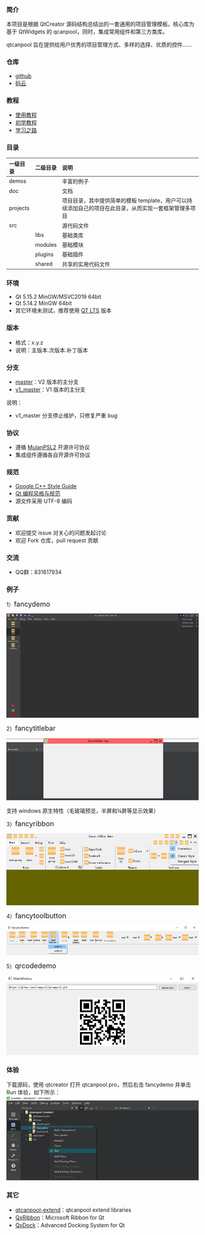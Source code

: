 
### 简介
本项目是根据 QtCreator 源码结构总结出的一套通用的项目管理模板。核心库为基于 QtWidgets 的 qcanpool，同时，集成常用组件和第三方类库。

qtcanpool 旨在提供给用户优秀的项目管理方式、多样的选择、优质的控件……

### 仓库
- [github](https://github.com/canpool/qtcanpool)
- [码云](https://gitee.com/icanpool/qtcanpool)

### 教程
- [使用教程](https://blog.csdn.net/canpool/category_10631139.html)
- [初学教程](https://blog.csdn.net/liang19890820/article/details/50277095)
- [学习之路](https://www.devbean.net/category/qt-study-road-2/)

### 目录
|一级目录|二级目录|说明|
|:------|:------|:------|
|demos||丰富的例子|
|doc||文档|
|projects||项目目录，其中提供简单的模板 template，用户可以持续添加自己的项目在此目录，从而实现一套框架管理多项目
|src||源代码文件
||libs|基础类库
||modules|基础模块
||plugins|基础插件
||shared|共享的实用代码文件

### 环境
- Qt 5.15.2 MinGW/MSVC2019 64bit
- Qt 5.14.2 MinGW 64bit
- 其它环境未测试，推荐使用 [QT LTS](https://download.qt.io/official_releases/qt/) 版本

### 版本
- 格式：x.y.z
- 说明：主版本.次版本.补丁版本

### 分支
- [master](https://gitee.com/icanpool/qtcanpool/tree/master/)：V2 版本的主分支
- [v1_master](https://gitee.com/icanpool/qtcanpool/tree/v1_master/)：V1 版本的主分支

说明：
- v1_master 分支停止维护，只修复严重 bug

### 协议
* 遵循 [MulanPSL2](./LICENSE) 开源许可协议
* 集成组件遵循各自开源许可协议

### 规范
* [Google C++ Style Guide](http://google.github.io/styleguide/cppguide.html)
* [Qt 编程风格与规范](https://blog.csdn.net/qq_35488967/article/details/70055490)
* 源文件采用 UTF-8 编码

### 贡献
* 欢迎提交 issue 对关心的问题发起讨论
* 欢迎 Fork 仓库，pull request 贡献

### 交流
* QQ群：831617934

### 例子
1）<font size=4>fancydemo</font>

![qcanpool](./doc/pics/fancydemo.png)

2）<font size=4>fancytitlebar</font>

![fancytitlebar](./doc/pics/fancytitlebar.png)

支持 windows 原生特性（毛玻璃预览，半屏和¼屏等显示效果）

3）<font size=4>fancyribbon</font>

![fancyribbon](./doc/pics/fancyribbon.png)

4）<font size=4>fancytoolbutton</font>

![fancyribbon](./doc/pics/fancytoolbutton.png)

5）<font size=4>qrcodedemo</font>

![qrcodedemo](./doc/pics/qrcodedemo.png#pic_center)

### 体验
下载源码，使用 qtcreator 打开 qtcanpool.pro，然后右击 fancydemo 并单击 Run 体验，如下所示：
![run](./doc/pics/run.png)

### 其它
- [qtcanpool-extend](https://gitee.com/icanpool/qtcanpool-extend)：qtcanpool extend libraries
- [QxRibbon](https://gitee.com/icanpool/QxRibbon)：Microsoft Ribbon for Qt
- [QxDock](https://gitee.com/icanpool/QxDock)：Advanced Docking System for Qt
